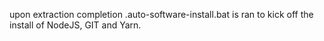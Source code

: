 upon extraction completion .auto-software-install.bat is ran to kick off the install of NodeJS, GIT and Yarn.
